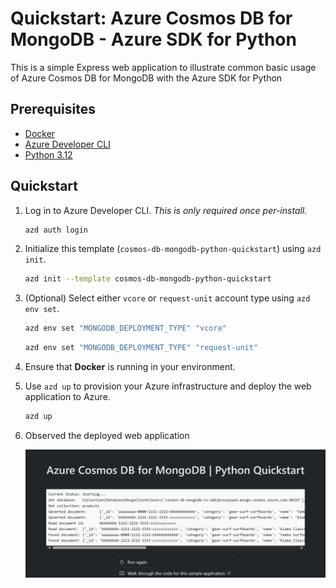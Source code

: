 <!--
---
page_type: sample
name: "Quickstart: Azure Cosmos DB for MongoDB and Azure SDK for Python"
description: This is a simple Express  web application to illustrate common basic usage of Azure Cosmos DB for MongoDB and the Azure SDK for Python.
urlFragment: template
languages:
- typescript
- javascript
- azdeveloper
products:
- azure-cosmos-db
---
-->

# Quickstart: Azure Cosmos DB for MongoDB - Azure SDK for Python

This is a simple Express web application to illustrate common basic usage of Azure Cosmos DB for MongoDB with the Azure SDK for Python

## Prerequisites

- [Docker](https://www.docker.com/)
- [Azure Developer CLI](https://aka.ms/azd-install)
- [Python 3.12](https://www.python.org/downloads/)

## Quickstart

1. Log in to Azure Developer CLI. *This is only required once per-install.*

    ```bash
    azd auth login
    ```

1. Initialize this template (`cosmos-db-mongodb-python-quickstart`) using `azd init`.

    ```bash
    azd init --template cosmos-db-mongodb-python-quickstart
    ```

1. (Optional) Select either `vcore` or `request-unit` account type using `azd env set`.

    ```bash
    azd env set "MONGODB_DEPLOYMENT_TYPE" "vcore"
    ```

    ```bash
    azd env set "MONGODB_DEPLOYMENT_TYPE" "request-unit"
    ```

1. Ensure that **Docker** is running in your environment.

1. Use `azd up` to provision your Azure infrastructure and deploy the web application to Azure.

    ```bash
    azd up
    ```

1. Observed the deployed web application

    ![Screenshot of the deployed web application.](assets/web.png)
